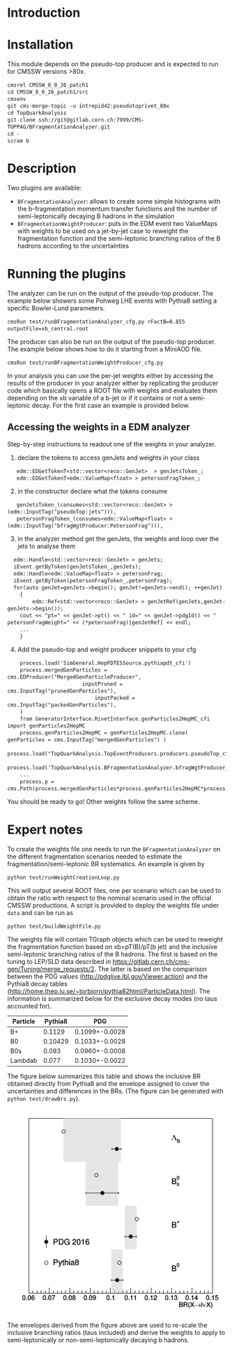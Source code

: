 # Introduction

# Installation
This module depends on the pseudo-top producer and is expected to run for CMSSW versions >80x.
```
cmsrel CMSSW_8_0_26_patch1
cd CMSSW_8_0_26_patch1/src 
cmsenv
git cms-merge-topic -u intrepid42:pseudotoprivet_80x
cd TopQuarkAnalysis
git clone ssh://git@gitlab.cern.ch:7999/CMS-TOPPAG/BFragmentationAnalyzer.git
cd -
scram b
```

# Description 
Two plugins are available:
* `BFragmentationAnalyzer`: allows to create some simple histograms
with the b-fragmentation momentum transfer functions and the number of semi-leptonically decaying B hadrons
in the simulation
* `BFragmentationWeightProducer`: puts in the EDM event two ValueMaps with weights 
to be used on a jet-by-jet case to reweight the fragmentation function and the semi-leptonic 
branching ratios of the B hadrons according to the uncertainties

# Running the plugins
The analyzer can be run on the output of the pseudo-top producer.
The example below showers some Pohweg LHE events with Pythia8 setting a specific Bowler-Lund parameters.
```
cmsRun test/runBFragmentationAnalyzer_cfg.py rFactB=0.855 outputFile=xb_central.root
```
The producer can also be run on the output of the pseudo-top producer.
The example below shows how to do it starting from a MiniAOD file.
```
cmsRun test/runBFragmentationWeightProducer_cfg.py
```
In your analysis you can use the per-jet weights either by accessing the results of the producer in your analyzer
either by replicating the producer code which basically opens a ROOT file with weights and evaluates them
depending on the xb variable of a b-jet or if it contains or not a semi-leptonic decay.
For the first case an example is provided below.

## Accessing the weights in a EDM analyzer

Step-by-step instructions to readout one of the weights in your analyzer.

1. declare the tokens to access genJets and weights in your class
```
   edm::EDGetTokenT<std::vector<reco::GenJet>  > genJetsToken_;
   edm::EDGetTokenT<edm::ValueMap<float> > petersonFragToken_;
```
2. in the constructor declare what the tokens consume
```
   genJetsToken_(consumes<std::vector<reco::GenJet> >(edm::InputTag("pseudoTop:jets"))),
   petersonFragToken_(consumes<edm::ValueMap<float> >(edm::InputTag("bfragWgtProducer:PetersonFrag"))),
```
3. in the analyzer method get the genJets, the weights and loop over the jets to analyse them
```
  edm::Handle<std::vector<reco::GenJet> > genJets;
  iEvent.getByToken(genJetsToken_,genJets);
  edm::Handle<edm::ValueMap<float> > petersonFrag;
  iEvent.getByToken(petersonFragToken_,petersonFrag);
  for(auto genJet=genJets->begin(); genJet!=genJets->end(); ++genJet)
    {
        edm::Ref<std::vector<reco::GenJet> > genJetRef(genJets,genJet-genJets->begin());
	cout << "pt=" << genJet->pt() << " id=" << genJet->pdgId() << " petersonFragWeight=" << (*petersonFrag)[genJetRef] << endl;
	...
    }
```
4. Add the pseudo-top and weight producer snippets to your cfg
```
    process.load('SimGeneral.HepPDTESSource.pythiapdt_cfi')
    process.mergedGenParticles = cms.EDProducer("MergedGenParticleProducer",
						inputPruned = cms.InputTag("prunedGenParticles"),
        					inputPacked = cms.InputTag("packedGenParticles"),
    )
    from GeneratorInterface.RivetInterface.genParticles2HepMC_cfi import genParticles2HepMC
    process.genParticles2HepMC = genParticles2HepMC.clone( genParticles = cms.InputTag("mergedGenParticles") )
    process.load("TopQuarkAnalysis.TopEventProducers.producers.pseudoTop_cfi")
    process.load('TopQuarkAnalysis.BFragmentationAnalyzer.bfragWgtProducer_cfi')
    ...
    process.p = cms.Path(process.mergedGenParticles*process.genParticles2HepMC*process.pseudoTop*process.bfragWgtProducer*...)
```
You should be ready to go! Other weights follow the same scheme.


# Expert notes
To create the weights file one needs to run the  `BFragmentationAnalyzer` on the different fragmentation 
scenarios needed to estimate the fragmentation/semi-leptonic BR systematics.
An example is given by 
```
python test/runWeightCreationLoop.py
```
This will output several ROOT files, one per scenario which can be used to obtain the ratio with respect to the nominal scenario
used in the official CMSSW productions. A script is provided to deploy the weights file under `data` and can be run as
```
python test/buildWeightFile.py 
```
The weights file will contain TGraph objects which can be used to reweight the fragmentation function based on xb=pT(B)/pT(b jet)
and the inclusive semi-leptonic branching ratios of the B hadrons. 
The first is based on the tuning to LEP/SLD data described in https://gitlab.cern.ch/cms-gen/Tuning/merge_requests/2.
The latter is based on the comparison between  the PDG values (http://pdglive.lbl.gov/Viewer.action) 
and the Pythia8 decay tables (http://home.thep.lu.se/~torbjorn/pythia82html/ParticleData.html).
The information is summarized below for the exclusive decay modes (no taus accounted for).

| Particle      | Pythia8       | PDG            |
| ------------- | ------------- | -------------- |
| B+            | 0.1129        | 0.1099+-0.0028 |
| B0            | 0.10429       | 0.1033+-0.0028 |
| B0s           | 0.093         | 0.0960+-0.0008 |
| Lambdab       | 0.077         | 0.1030+-0.0022 | 

The figure below summarizes this table and shows the inclusive BR obtained directly from Pythia8
and the envelope assigned to cover the uncertainties and differences in the BRs.
(The figure can be generated with `python test/drawBrs.py`).

![semilep br](data/semilepbr_unc.png)

The envelopes derived from the figure above are used to re-scale the inclusive branching ratios
(taus included) and derive the weights to apply to semi-leptonically or non-semi-leptonically
decaying b hadrons.